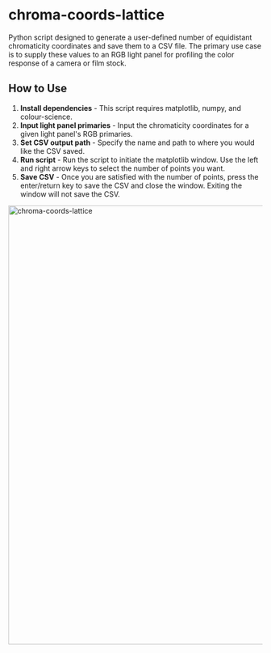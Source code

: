 # chroma-coords-lattice

Python script designed to generate a user-defined number of equidistant chromaticity coordinates and save them to a CSV file. The primary use case is to supply these values to an RGB light panel for profiling the color response of a camera or film stock.
## How to Use
1. **Install dependencies** - This script requires matplotlib, numpy, and colour-science.
2. **Input light panel primaries** - Input the chromaticity coordinates for a given light panel's RGB primaries.
3. **Set CSV output path** - Specify the name and path to where you would like the CSV saved.
4. **Run script** - Run the script to initiate the matplotlib window. Use the left and right arrow keys to select the number of points you want.
7. **Save CSV** - Once you are satisfied with the number of points, press the enter/return key to save the CSV and close the window. Exiting the window will not save the CSV.

<img width="868" alt="chroma-coords-lattice" src="https://github.com/Amaraldo/chroma-coords-lattice/assets/51723444/b61b627c-a293-4180-be43-486506b5ead3">
